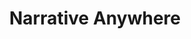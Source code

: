 ---
title: Narrative Anywhere
description: Your data is important to you.  Instead of moving your data to us, let us bring the data to where it natively lives.
---